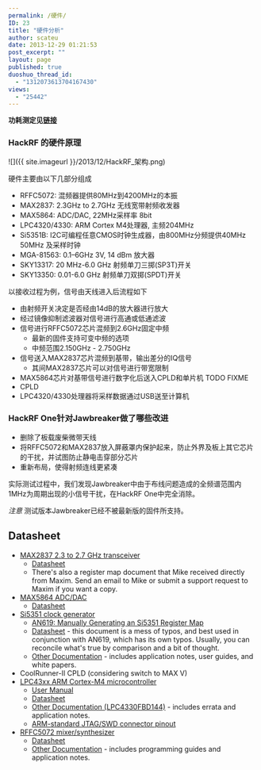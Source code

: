 ```yaml
---
permalink: /硬件/
ID: 23
title: "硬件分析"
author: scateu
date: 2013-12-29 01:21:53
post_excerpt: ""
layout: page
published: true
duoshuo_thread_id:
  - "1312073613704167430"
views:
  - "25442"
---
```

<strong>功耗测定见<a title="HackRF One功耗测定" href="http://www.hackrf.net/2014/03/hackrf-one-power-consumption/">链接</a></strong>
<h3>HackRF 的硬件原理</h3>
![]({{ site.imageurl }}/2013/12/HackRF_架构.png)

硬件主要由以下几部分组成
<ul>
	<li>RFFC5072: 混频器提供80MHz到4200MHz的本振</li>
	<li>MAX2837: 2.3GHz to 2.7GHz 无线宽带射频收发器</li>
	<li>MAX5864: ADC/DAC, 22MHz采样率 8bit</li>
	<li>LPC4320/4330: ARM Cortex M4处理器, 主频204MHz</li>
	<li>Si5351B: I2C可编程任意CMOS时钟生成器，由800MHz分频提供40MHz 50MHz 及采样时钟</li>
	<li>MGA-81563: 0.1–6GHz 3V, 14 dBm 放大器</li>
	<li>SKY13317: 20 MHz-6.0 GHz 射频单刀三掷(SP3T)开关</li>
	<li>SKY13350: 0.01-6.0 GHz 射频单刀双掷(SPDT)开关</li>
</ul>
以接收过程为例，信号由天线进入后流程如下
<ul>
	<li>由射频开关决定是否经由14dB的放大器进行放大</li>
	<li>经过镜像抑制滤波器对信号进行高通或低通滤波</li>
	<li>信号进行RFFC5072芯片混频到2.6GHz固定中频
<ul>
	<li>最新的固件支持可变中频的选项</li>
	<li>中频范围2.150GHz - 2.750GHz</li>
</ul>
</li>
	<li>信号送入MAX2837芯片混频到基带，输出差分的IQ信号
<ul>
	<li>其间MAX2837芯片可以对信号进行带宽限制</li>
</ul>
</li>
	<li>MAX5864芯片对基带信号进行数字化后送入CPLD和单片机 TODO FIXME</li>
	<li>CPLD</li>
	<li>LPC4320/4330处理器将采样数据通过USB送至计算机</li>
</ul>
<h3>HackRF One针对Jawbreaker做了哪些改进</h3>
<ul>
	<li>删除了板载废柴微带天线</li>
	<li>将RFFC5072和MAX2837放入屏蔽罩内保护起来，防止外界及板上其它芯片的干扰，并试图防止静电击穿部分芯片</li>
	<li>重新布局，使得射频连线更紧凑</li>
</ul>
实际测试过程中，我们发现Jawbreaker中由于布线问题造成的全频谱范围内1MHz为周期出现的小信号干扰，在HackRF One中完全消除。

<em>注意</em> 测试版本Jawbreaker已经不被最新版的固件所支持。
<h2>Datasheet</h2>
<ul>
	<li><a href="http://www.maxim-ic.com/datasheet/index.mvp/id/5452/t/al">MAX2837 2.3 to 2.7 GHz transceiver</a>
<ul>
	<li><a href="http://datasheets.maxim-ic.com/en/ds/MAX2837.pdf">Datasheet</a></li>
	<li>There's also a register map document that Mike received directly from Maxim. Send an email to Mike or submit a support request to Maxim if you want a copy.</li>
</ul>
</li>
	<li><a href="http://www.maxim-ic.com/datasheet/index.mvp/id/3946/t/do">MAX5864 ADC/DAC</a>
<ul>
	<li><a href="http://datasheets.maxim-ic.com/en/ds/MAX5864.pdf">Datasheet</a></li>
</ul>
</li>
	<li><a href="http://www.silabs.com/products/clocksoscillators/clock-generator/Pages/lvcmos-clocks-5-outputs.aspx">Si5351 clock generator</a>
<ul>
	<li><a href="http://www.silabs.com/Support%20Documents/TechnicalDocs/AN619.pdf">AN619: Manually Generating an Si5351 Register Map</a></li>
	<li><a href="http://www.silabs.com/Support%20Documents/TechnicalDocs/Si5351.pdf">Datasheet</a> - this document is a mess of typos, and best used in conjunction with AN619, which has its own typos. Usually, you can reconcile what's true by comparison and a bit of thought.</li>
	<li><a href="http://www.silabs.com/products/clocksoscillators/clock-generators-and-buffers/Pages/clock+vcxo.aspx">Other Documentation</a> - includes application notes, user guides, and white papers.</li>
</ul>
</li>
	<li>CoolRunner-II CPLD (considering switch to MAX V)</li>
	<li><a href="http://www.nxp.com/products/microcontrollers/cortex_m4/lpc4300/">LPC43xx ARM Cortex-M4 microcontroller</a>
<ul>
	<li><a href="http://www.nxp.com/documents/user_manual/UM10503.pdf">User Manual</a></li>
	<li><a href="http://www.nxp.com/documents/data_sheet/LPC4350_30_20_10.pdf">Datasheet</a></li>
	<li><a href="http://www.nxp.com/products/microcontrollers/cortex_m4/lpc4300/LPC4330FBD144.html#documentation">Other Documentation (LPC4330FBD144)</a> - includes errata and application notes.</li>
	<li><a href="http://www.keil.com/support/man/docs/ulink2/ulink2_hw_connectors.htm">ARM-standard JTAG/SWD connector pinout</a></li>
</ul>
</li>
	<li><a href="https://estore.rfmd.com/RFMD_Onlinestore/Products/RFMD+Parts/PID-P_RFFC5072.aspx">RFFC5072 mixer/synthesizer</a>
<ul>
	<li><a href="http://www.rfmd.com/CS/Documents/RFFC5071_2DS.pdf">Datasheet</a></li>
	<li><a href="https://estore.rfmd.com/RFMD_Onlinestore/Products/RFMD+Parts/PID-P_RFFC5071.aspx">Other Documentation</a> - includes programming guides and application notes.</li>
</ul>
</li>
</ul>
